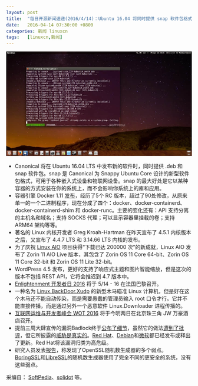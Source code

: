 ```yaml
---
layout: post
title:	"每日开源新闻速递(2016/4/14)：Ubuntu 16.04 将同时提供 snap 软件包格式"
date:	2016-04-14 07:30:00 +0800 
categories:	新闻 linuxcn 
tags:	[linuxcn,新闻]
---
```



![](/Asserts/Images/album/201604/14/053651vet26fj8r5t16j65.jpg)


* Canonical 将在 Ubuntu 16.04 LTS 中发布新的软件时，同时提供 .deb 和 snap 软件包。snap 是 Canonical 为 Snappy Ubuntu Core 设计的新型软件包格式，可用于各种嵌入式设备和物联网设备。snap 的最大好处是它以某种容器的方式安装在你的系统上，而不会影响你系统上的库和应用。
* 容器引擎 Docker 1.11 [发布](https://github.com/docker/docker/releases)，经历了5个 RC 版本，超过了90处修改，从原来单一的一个二进制程序，现在分成了四个：docker、docker-containerd、docker-containerd-shim 和 docker-runc。主要的变化还有：API 支持分离的主机名和域名；支持 SOCKS 代理；可以显示容器里挂载的卷；支持 ARM64 架构等等。
* 著名的 Linux 内核开发者 Greg Kroah-Hartman 在昨天宣布了 4.5.1 内核版本之后，又宣布了 4.4.7 LTS 和 3.14.66 LTS 内核的发布。
* 为了庆祝 [Linux AIO](http://linuxaio.net/) 项目获得“下载已达 200000 次”的新成就，Linux AIO 发布了 Zorin 11 AIO Live 版本，其包含了 Zorin OS 11 Core 64-bit、Zorin OS 11 Core 32-bit 和 Zorin OS 11 Lite 32-bit。
* WordPress 4.5 发布，更好的支持了响应式主题和图片智能缩放，但是这次的版本不包括 REST API，它将会推迟到 4.7 版本中。
* [Enlightenment 开发者日 2016](https://phab.enlightenment.org/w/events/enlightenment_developer_days_2016/) 将于 5/14 - 16 在法国巴黎召开。
* 一种名为 [Linux.BackDoor.Xudp](http://vms.drweb.com/virus/?_is=1&i=8036732) 的新型木马瞄准 Linux 计算机，但是好在这个木马还不能自动传染，而是需要愚蠢的管理员输入 root 口令才行。它并不能直接传播，而是通过另外一个恶意软件 Linux.Downloader 进程传播的。
* [互联网运维与开发者峰会 WOT 2016](http://wot.51cto.com/) 将于今明两日在北京珠三角 JW 万豪酒店召开。
* 提前三周大肆宣传的漏洞Badlock终于[公布了细节](http://badlock.org/)，虽然它的做法[遭到了批评](http://www.solidot.org/story?sid=47631)，但它所披露的[威胁是真实的](http://arstechnica.com/security/2016/04/yes-badlock-bug-was-shamelessly-hyped-but-the-threat-is-real/)。[Red Hat](https://access.redhat.com/articles/2243351)、[Debian](https://lists.debian.org/debian-security/2016/04/msg00040.html)和[微软](https://technet.microsoft.com/en-us/library/security/ms16-047)都已经发布或释出了更新。Red Hat将该漏洞归类为高危级。
* 研究人员发表[报告](https://eprint.iacr.org/2016/367)，称发现了OpenSSL随机数生成器的多个弱点。[BoringSSL](https://boringssl.googlesource.com/boringssl.git/+/refs/heads/master/crypto/rand/rand.c)和[LibreSSL](https://github.com/libressl-portable/openbsd/blob/master/src/lib/libc/crypt/arc4random.3)的随机数生成器使用了完全不同的更安全的系统，没有这些弱点。


采编自： [SoftPedia](http://www.softpedia.com/)、[solidot](http://www.solidot.org/) 等。
